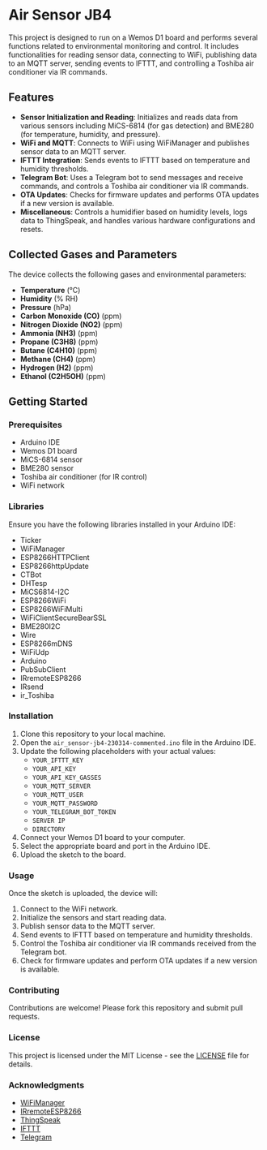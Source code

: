 # Air Sensor JB4

This project is designed to run on a Wemos D1 board and performs several functions related to environmental monitoring and control. It includes functionalities for reading sensor data, connecting to WiFi, publishing data to an MQTT server, sending events to IFTTT, and controlling a Toshiba air conditioner via IR commands.

## Features

- **Sensor Initialization and Reading**: Initializes and reads data from various sensors including MiCS-6814 (for gas detection) and BME280 (for temperature, humidity, and pressure).
- **WiFi and MQTT**: Connects to WiFi using WiFiManager and publishes sensor data to an MQTT server.
- **IFTTT Integration**: Sends events to IFTTT based on temperature and humidity thresholds.
- **Telegram Bot**: Uses a Telegram bot to send messages and receive commands, and controls a Toshiba air conditioner via IR commands.
- **OTA Updates**: Checks for firmware updates and performs OTA updates if a new version is available.
- **Miscellaneous**: Controls a humidifier based on humidity levels, logs data to ThingSpeak, and handles various hardware configurations and resets.

## Collected Gases and Parameters

The device collects the following gases and environmental parameters:

- **Temperature** (°C)
- **Humidity** (% RH)
- **Pressure** (hPa)
- **Carbon Monoxide (CO)** (ppm)
- **Nitrogen Dioxide (NO2)** (ppm)
- **Ammonia (NH3)** (ppm)
- **Propane (C3H8)** (ppm)
- **Butane (C4H10)** (ppm)
- **Methane (CH4)** (ppm)
- **Hydrogen (H2)** (ppm)
- **Ethanol (C2H5OH)** (ppm)

## Getting Started

### Prerequisites

- Arduino IDE
- Wemos D1 board
- MiCS-6814 sensor
- BME280 sensor
- Toshiba air conditioner (for IR control)
- WiFi network

### Libraries

Ensure you have the following libraries installed in your Arduino IDE:

- Ticker
- WiFiManager
- ESP8266HTTPClient
- ESP8266httpUpdate
- CTBot
- DHTesp
- MiCS6814-I2C
- ESP8266WiFi
- ESP8266WiFiMulti
- WiFiClientSecureBearSSL
- BME280I2C
- Wire
- ESP8266mDNS
- WiFiUdp
- Arduino
- PubSubClient
- IRremoteESP8266
- IRsend
- ir_Toshiba

### Installation

1. Clone this repository to your local machine.
2. Open the `air_sensor-jb4-230314-commented.ino` file in the Arduino IDE.
3. Update the following placeholders with your actual values:
   - `YOUR_IFTTT_KEY`
   - `YOUR_API_KEY`
   - `YOUR_API_KEY_GASSES`
   - `YOUR_MQTT_SERVER`
   - `YOUR_MQTT_USER`
   - `YOUR_MQTT_PASSWORD`
   - `YOUR_TELEGRAM_BOT_TOKEN`
   - `SERVER IP`
   - `DIRECTORY`
4. Connect your Wemos D1 board to your computer.
5. Select the appropriate board and port in the Arduino IDE.
6. Upload the sketch to the board.

### Usage

Once the sketch is uploaded, the device will:

1. Connect to the WiFi network.
2. Initialize the sensors and start reading data.
3. Publish sensor data to the MQTT server.
4. Send events to IFTTT based on temperature and humidity thresholds.
5. Control the Toshiba air conditioner via IR commands received from the Telegram bot.
6. Check for firmware updates and perform OTA updates if a new version is available.

### Contributing

Contributions are welcome! Please fork this repository and submit pull requests.

### License

This project is licensed under the MIT License - see the [LICENSE](LICENSE) file for details.

### Acknowledgments

- [WiFiManager](https://github.com/tzapu/WiFiManager)
- [IRremoteESP8266](https://github.com/crankyoldgit/IRremoteESP8266)
- [ThingSpeak](https://thingspeak.com/)
- [IFTTT](https://ifttt.com/)
- [Telegram](https://telegram.org/)
